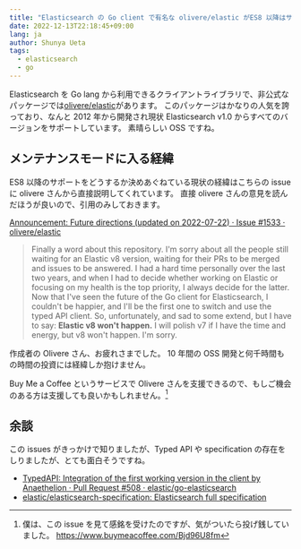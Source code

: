 ```yaml
---
title: "Elasticsearch の Go client で有名な olivere/elastic がES8 以降はサポートしないので、利用者は公式クライアントに移行しよう"
date: 2022-12-13T22:18:45+09:00
lang: ja
author: Shunya Ueta
tags:
  - elasticsearch
  - go
---
```


Elasticsearch を Go lang から利用できるクライアントライブラリで、非公式なパッケージでは[olivere/elastic](https://github.com/olivere/elastic)があります。
このパッケージはかなりの人気を誇っており、なんと 2012 年から開発され現状 Elasticsearch v1.0 からすべてのバージョンをサポートしています。
素晴らしい OSS ですね。

## メンテナンスモードに入る経緯

ES8 以降のサポートをどうするか決めあぐねている現状の経緯はこちらの issue に olivere さんから直接説明してくれています。
直接 olivere さんの意見を読んだほうが良いので、引用のみしておきます。

[Announcement: Future directions \(updated on 2022\-07\-22\) · Issue \#1533 · olivere/elastic](https://github.com/olivere/elastic/issues/1533)

> Finally a word about this repository. I'm sorry about all the people still waiting for an Elastic v8 version, waiting for their PRs to be merged and issues to be answered. I had a hard time personally over the last two years, and when I had to decide whether working on Elastic or focusing on my health is the top priority, I always decide for the latter. Now that I've seen the future of the Go client for Elasticsearch, I couldn't be happier, and I'll be the first one to switch and use the typed API client. So, unfortunately, and sad to some extend, but I have to say: **Elastic v8 won't happen.** I will polish v7 if I have the time and energy, but v8 won't happen. I'm sorry.

作成者の Olivere さん、お疲れさまでした。
10 年間の OSS 開発と何千時間もの時間の投資には経緯しか抱けません。

Buy Me a Coffee というサービスで Olivere さんを支援できるので、もしご機会のある方は支援しても良いかもしれません。[^bmc]

## 余談

この issues がきっかけで知りましたが、Typed API や specification の存在をしりましたが、とても面白そうですね。

- [TypedAPI: Integration of the first working version in the client by Anaethelion · Pull Request \#508 · elastic/go\-elasticsearch](https://github.com/elastic/go-elasticsearch/pull/508)
- [elastic/elasticsearch\-specification: Elasticsearch full specification](https://github.com/elastic/elasticsearch-specification)

[^bmc]: 僕は、この issue を見て感銘を受けたのですが、気がついたら投げ銭していました。 https://www.buymeacoffee.com/Bjd96U8fm
